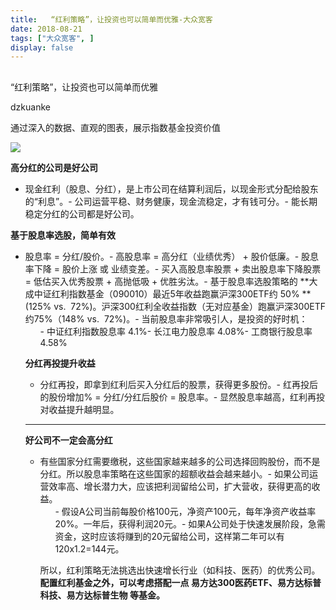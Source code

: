 ```yaml
---
title:   “红利策略”，让投资也可以简单而优雅-大众宽客
date: 2018-08-21
tags: ["大众宽客", ]
display: false
---
```



## 



“红利策略”，让投资也可以简单而优雅




dzkuanke




通过深入的数据、直观的图表，展示指数基金投资价值


<img class="" data-copyright="0" data-ratio="0.5625" data-s="300,640" src="https://mmbiz.qpic.cn/mmbiz_jpg/PKw3FQPmhIjiahUeCeqdZleHR8ZAEUicMe3XQKdia6iatntXbyk8o88Idiaoe5xXf9cktvY6iaGzhvjlHIDK3OaGZjrg/640?wx_fmt=jpeg" data-type="jpeg" data-w="1280" style="">



**高分红的公司是好公司**
- 现金红利（股息、分红），是上市公司在结算利润后，以现金形式分配给股东的“利息”。- 公司运营平稳、财务健康，现金流稳定，才有钱可分。- 能长期稳定分红的公司都是好公司。


**基于股息率选股，简单有效**
- 股息率 = 分红/股价。- 高股息率 = 高分红（业绩优秀） + 股价低廉。- 股息率下降 = 股价上涨 或 业绩变差。- 买入高股息率股票 + 卖出股息率下降股票 = 低估买入优秀股票 + 高抛低吸 + 优胜劣汰。- 基于股息率选股策略的 **大成中证红利指数基金（090010）最近5年收益跑赢沪深300ETF约 50% **(125% vs. &nbsp;72%)。沪深300红利全收益指数（无对应基金）跑赢沪深300ETF约75%（148% vs. &nbsp;72%)。- 当前股息率非常吸引人，是投资的好时机：<ul class=" list-paddingleft-2" style="list-style-type: square;">- 中证红利指数股息率 4.1%- 长江电力股息率 4.08%- 工商银行股息率 4.58%


**分红再投提升收益**
- 分红再投，即拿到红利后买入分红后的股票，获得更多股份。- 红再投后的股份增加% = 分红/分红后股价 = 股息率。- 显然股息率越高，红利再投对收益提升越明显。
****

**好公司不一定会高分红**
- 有些国家分红需要缴税，这些国家越来越多的公司选择回购股份，而不是分红。所以股息率策略在这些国家的超额收益会越来越小。- 如果公司运营效率高、增长潜力大，应该把利润留给公司，扩大营收，获得更高的收益。<ul class=" list-paddingleft-2" style="list-style-type: square;">- 假设A公司当前每股价格100元，净资产100元，每年净资产收益率20%。一年后，获得利润20元。- 如果A公司处于快速发展阶段，急需资金，这时应该将赚到的20元留给公司，这样第二年可以有120x1.2=144元。


所以，红利策略无法挑选出快速增长行业（如科技、医药）的优秀公司。**配置红利基金之外，可以考虑搭配一点 易方达300医药ETF、易方达标普科技、易方达标普生物 等基金。**